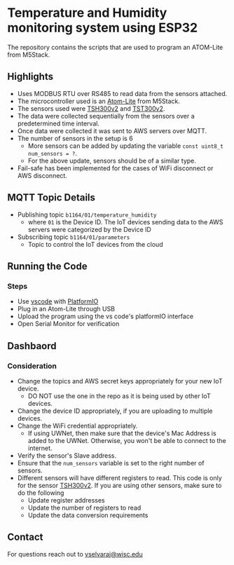# Temperature and Humidity monitoring system using ESP32

The repository contains the scripts that are used to program an ATOM-Lite from M5Stack.

## Highlights
- Uses MODBUS RTU over RS485 to read data from the sensors attached.
- The microcontroller used is an [Atom-Lite](https://shop.m5stack.com/products/atom-lite-esp32-development-kit) from M5Stack.
- The sensors used were [TSH300v2](https://www.paralanstore.net/teracom-systems/sensor-modbus-rtu/teracom-digital-humidity-and-temperature-sensor-tsh300v2) and [TST300v2](https://www.paralanstore.net/teracom-systems/sensor-modbus-rtu/teracom-digital-temperature-sensor-tst300v2).
- The data were collected sequentially from the sensors over a predetermined time interval.
- Once data were collected it was sent to AWS servers over MQTT.
- The number of sensors in the setup is 6
    - More sensors can be added by updating the variable ```const uint8_t num_sensors = ?```.
    - For the above update, sensors should be of a similar type.
- Fail-safe has been implemented for the cases of WiFi disconnect or AWS disconnect.

## MQTT Topic Details
- Publishing topic `b1164/01/temperature_humidity`
    - where `01` is the Device ID. The IoT devices sending data to the AWS servers were categorized by the Device ID
- Subscribing topic `b1164/01/parameters`
    - Topic to control the IoT devices from the cloud

## Running the Code
### Steps
- Use [vscode](https://code.visualstudio.com/)  with [PlatformIO](https://platformio.org/)
- Plug in an Atom-Lite through USB
- Upload the program using the vs code's platformIO interface
- Open Serial Monitor for verification

## Dashbaord

### Consideration
- Change the topics and AWS secret keys appropriately for your new IoT device.
    - DO NOT use the one in the repo as it is being used by other IoT devices. 
- Change the device ID appropriately, if you are uploading to multiple devices.
- Change the WiFi credential appropriately.
    - If using UWNet, then make sure that the device's Mac Address is added to the UWNet. Otherwise, you won't be able to connect to the internet.
- Verify the sensor's Slave address.
- Ensure that the ```num_sensors``` variable is set to the right number of sensors.
- Different sensors will have different registers to read. This code is only for the sensor [TSH300v2](https://www.paralanstore.net/teracom-systems/sensor-modbus-rtu/teracom-digital-humidity-and-temperature-sensor-tsh300v2). If you are using other sensors, make sure to do the following
    - Update register addresses
    - Update the number of registers to read
    - Update the data conversion requirements

## Contact
For questions reach out to vselvaraj@wisc.edu




